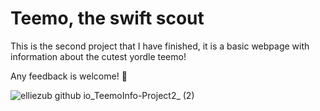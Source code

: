 # Teemo, the swift scout
This is the second project that I have finished, it is a basic webpage with information about the cutest yordle teemo! 

Any feedback is welcome! 🐤

![elliezub github io_TeemoInfo-Project2_ (2)](https://user-images.githubusercontent.com/112726692/227596324-dffd5517-f4cb-40f8-9472-a0dfbf93a29e.png)
